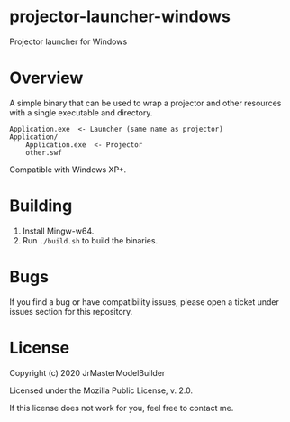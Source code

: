 # projector-launcher-windows

Projector launcher for Windows


# Overview

A simple binary that can be used to wrap a projector and other resources with a single executable and directory.

```
Application.exe  <- Launcher (same name as projector)
Application/
	Application.exe  <- Projector
	other.swf
```

Compatible with Windows XP+.


# Building

1.  Install Mingw-w64.
2.  Run `./build.sh` to build the binaries.


# Bugs

If you find a bug or have compatibility issues, please open a ticket under issues section for this repository.


# License

Copyright (c) 2020 JrMasterModelBuilder

Licensed under the Mozilla Public License, v. 2.0.

If this license does not work for you, feel free to contact me.
